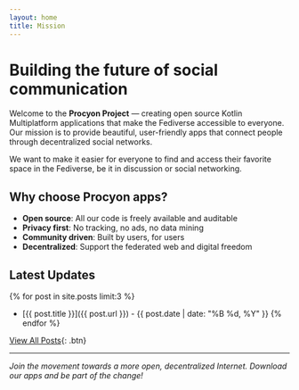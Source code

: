 ```yaml
---
layout: home
title: Mission
---
```


# Building the future of social communication

Welcome to the **Procyon Project** — creating open source Kotlin Multiplatform applications that
make the Fediverse accessible to everyone. Our mission is to provide beautiful, user-friendly apps
that connect people through decentralized social networks.

We want to make it easier for everyone to find and access their favorite space in the Fediverse, be
it in discussion or social networking.

## Why choose Procyon apps?

- **Open source**: All our code is freely available and auditable
- **Privacy first**: No tracking, no ads, no data mining
- **Community driven**: Built by users, for users
- **Decentralized**: Support the federated web and digital freedom

## Latest Updates

{% for post in site.posts limit:3 %}

- [{{ post.title }}]({{ post.url }}) - {{ post.date | date: "%B %d, %Y" }}
  {% endfor %}

[View All Posts](blog.md){: .btn}

---

*Join the movement towards a more open, decentralized Internet. Download our apps and be part of the
change!*
